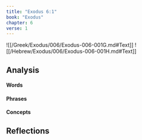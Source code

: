 ```yaml
---
title: "Exodus 6:1"
book: "Exodus"
chapter: 6
verse: 1
---
```

![[/Greek/Exodus/006/Exodus-006-001G.md#Text]]
![[/Hebrew/Exodus/006/Exodus-006-001H.md#Text]]

## Analysis

#### Words

#### Phrases

#### Concepts

## Reflections
